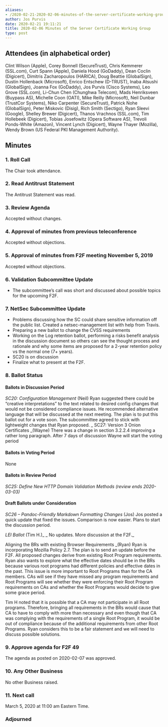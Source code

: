 ```yaml
---
aliases:
- /2020-02-21-2020-02-06-minutes-of-the-server-certificate-working-group/
author: Jos Purvis
date: 2020-02-21 19:11:21
title: 2020-02-06 Minutes of the Server Certificate Working Group
type: post
---
```


## Attendees (in alphabetical order) 

Clint Wilson (Apple), Corey Bonnell (SecureTrust), Chris Kemmerer (SSL.com), Curt Spann (Apple), Daniela Hood (GoDaddy), Dean Coclin (Digicert), Dimitris Zacharopoulos (HARICA), Doug Beattie (GlobalSign), Dustin Hollenback (Microsoft), Enrico Entschew (D-TRUST), Inaba Atsushi (GlobalSign), Joanna Fox (GoDaddy), Jos Purvis (Cisco Systems), Leo Grove (SSL.com), Li-Chun Chen (Chunghwa Telecom), Mads Henriksveen (Buypass AS), Michelle Coon (OATI), Mike Reilly (Microsoft), Neil Dunbar (TrustCor Systems), Niko Carpenter (SecureTrust), Patrick Nohe (GlobalSign), Peter Miskovic (Disig), Rich Smith (Sectigo), Ryan Sleevi (Google), Shelley Brewer (Digicert), Thanos Vrachnos (SSL.com), Tim Hollebeek (Digicert), Tobias Josefowitz (Opera Software AS), Trevoli Ponds-White (Amazon), Vincent Lynch (Digicert), Wayne Thayer (Mozilla), Wendy Brown (US Federal PKI Management Authority).

## Minutes



### 1. Roll Call



The Chair took attendance.

### 2. Read Antitrust Statement



The Antitrust Statement was read.

### 3. Review Agenda



Accepted without changes.

### 4. Approval of minutes from previous teleconference 

Accepted without objections.

### 5. Approval of minutes from F2F meeting November 5, 2019 

Accepted without objections.

### 6. Validation Subcommittee Update 

- The subcommittee’s call was short and discussed about possible topics for the upcoming F2F.

### 7. NetSec Subcommittee Update 

- Problems discussing how the SC could share sensitive information off the public list. Created a netsec-management list with help from Travis.
- Preparing a new ballot to change the CVSS requirements
- Working on the Log retention ballot, performing a risks benefit analysis in the discussion document so others can see the thought process and rationale and why some items are proposed for a 2-year retention policy vs the normal one (7+ years).
- SC20 is on discussion
- Finalize what to present at the F2F.

### 8. Ballot Status 

#### Ballots in Discussion Period



_SC20: Configuration Management_ (Neil)
Ryan suggested there could be “creative interpretations” to the text related to desired config changes that would not be considered compliance issues. He recommended alternative language that will be discussed at the next meeting. The plan is to put this ballot out for a vote soon. The subcommittee agreed to stick with lightweight changes that Ryan proposed.
\_
SC27: Version 3 Onion Certificates \_(Wayne)
There was a change in section 3.2.2.4 improving a rather long paragraph. After 7 days of discussion Wayne will start the voting period

#### Ballots in Voting Period 

None

#### Ballots in Review Period 

_SC25: Define New HTTP Domain Validation Methods (review ends 2020-03-03)_

#### Draft Ballots under Consideration



_SC26 – Pandoc-Friendly Markdown Formatting Changes_ (Jos)
Jos posted a quick update that fixed the issues. Comparison is now easier. Plans to start the discussion period.

_LEI Ballot_ (Tim H.)\_
\_ No updates. More discussion at the F2F.\_

Aligning the BRs with existing Browser Requirements \_(Ryan)
Ryan is incorporating Mozilla Policy 2.7. The plan is to send an update before the F2F. All proposed changes derive from existing Root Program requirements. Ryan also wants to explore what the effective dates should be in the BRs because various root programs had different policies and effective dates in the past. This issue is more important to Root Programs than for the CA members. CAs will see if they have missed any program requirements and Root Programs will see whether they were enforcing their Root Program requirements on CAs and whether the Root Programs would decide to give some grace period.

Tim H noted that it is possible that a CA may not participate in all Root programs. Therefore, bringing all requirements in the BRs would cause that CA to have to comply with more than necessary and even though that CA was complying with the requirements of a single Root Program, it would be out of compliance because of the additional requirements from other Root Programs. Ryan considers this to be a fair statement and we will need to discuss possible solutions.

### 9. Approve agenda for F2F 49 

The agenda as posted on 2020-02-07 was approved.

### 10. Any Other Business 

No other Business raised.

### 11. Next call 

March 5, 2020 at 11:00 am Eastern Time.

### Adjourned